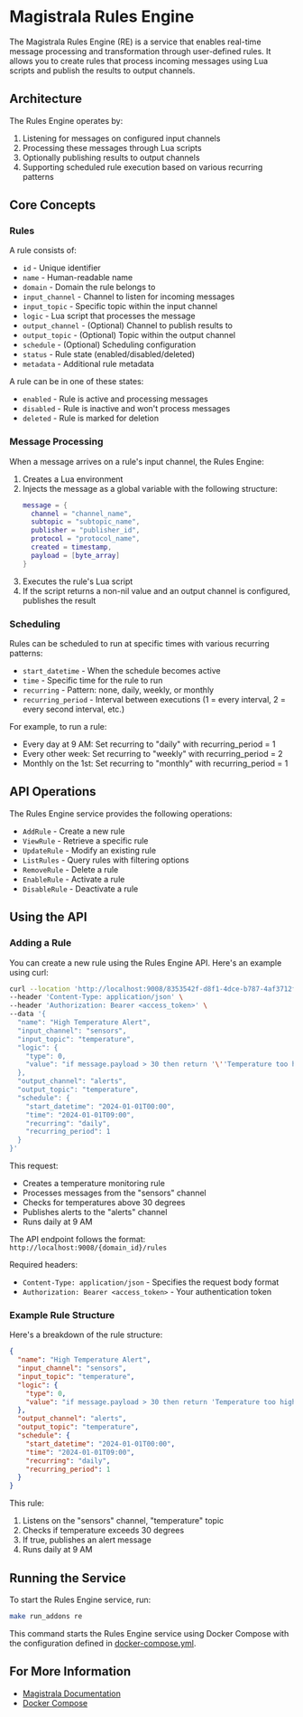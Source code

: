 # Magistrala Rules Engine

The Magistrala Rules Engine (RE) is a service that enables real-time message processing and transformation through user-defined rules. It allows you to create rules that process incoming messages using Lua scripts and publish the results to output channels.

## Architecture

The Rules Engine operates by:
1. Listening for messages on configured input channels
2. Processing these messages through Lua scripts
3. Optionally publishing results to output channels
4. Supporting scheduled rule execution based on various recurring patterns

## Core Concepts

### Rules

A rule consists of:

- `id` - Unique identifier
- `name` - Human-readable name
- `domain` - Domain the rule belongs to
- `input_channel` - Channel to listen for incoming messages
- `input_topic` - Specific topic within the input channel
- `logic` - Lua script that processes the message
- `output_channel` - (Optional) Channel to publish results to
- `output_topic` - (Optional) Topic within the output channel
- `schedule` - (Optional) Scheduling configuration
- `status` - Rule state (enabled/disabled/deleted)
- `metadata` - Additional rule metadata

A rule can be in one of these states:
- `enabled` - Rule is active and processing messages
- `disabled` - Rule is inactive and won't process messages
- `deleted` - Rule is marked for deletion

### Message Processing

When a message arrives on a rule's input channel, the Rules Engine:

1. Creates a Lua environment
2. Injects the message as a global variable with the following structure:
   ```lua
   message = {
     channel = "channel_name",
     subtopic = "subtopic_name",
     publisher = "publisher_id",
     protocol = "protocol_name",
     created = timestamp,
     payload = [byte_array]
   }
   ```
3. Executes the rule's Lua script
4. If the script returns a non-nil value and an output channel is configured, publishes the result

### Scheduling

Rules can be scheduled to run at specific times with various recurring patterns:

- `start_datetime` - When the schedule becomes active
- `time` - Specific time for the rule to run
- `recurring` - Pattern: none, daily, weekly, or monthly
- `recurring_period` - Interval between executions (1 = every interval, 2 = every second interval, etc.)

For example, to run a rule:
- Every day at 9 AM: Set recurring to "daily" with recurring_period = 1
- Every other week: Set recurring to "weekly" with recurring_period = 2
- Monthly on the 1st: Set recurring to "monthly" with recurring_period = 1

## API Operations

The Rules Engine service provides the following operations:

- `AddRule` - Create a new rule
- `ViewRule` - Retrieve a specific rule
- `UpdateRule` - Modify an existing rule
- `ListRules` - Query rules with filtering options
- `RemoveRule` - Delete a rule
- `EnableRule` - Activate a rule
- `DisableRule` - Deactivate a rule

## Using the API

### Adding a Rule

You can create a new rule using the Rules Engine API. Here's an example using curl:

```bash
curl --location 'http://localhost:9008/8353542f-d8f1-4dce-b787-4af3712f117e/rules' \
--header 'Content-Type: application/json' \
--header 'Authorization: Bearer <access_token>' \
--data '{
  "name": "High Temperature Alert",
  "input_channel": "sensors",
  "input_topic": "temperature",
  "logic": {
    "type": 0,
    "value": "if message.payload > 30 then return '\''Temperature too high!'\'' end"
  },
  "output_channel": "alerts",
  "output_topic": "temperature",
  "schedule": {
    "start_datetime": "2024-01-01T00:00",
    "time": "2024-01-01T09:00",
    "recurring": "daily",
    "recurring_period": 1
  }
}'
```

This request:
- Creates a temperature monitoring rule
- Processes messages from the "sensors" channel
- Checks for temperatures above 30 degrees
- Publishes alerts to the "alerts" channel
- Runs daily at 9 AM

The API endpoint follows the format: `http://localhost:9008/{domain_id}/rules`

Required headers:
- `Content-Type: application/json` - Specifies the request body format
- `Authorization: Bearer <access_token>` - Your authentication token

### Example Rule Structure

Here's a breakdown of the rule structure:

```json
{
  "name": "High Temperature Alert",
  "input_channel": "sensors",
  "input_topic": "temperature",
  "logic": {
    "type": 0,
    "value": "if message.payload > 30 then return 'Temperature too high!' end"
  },
  "output_channel": "alerts",
  "output_topic": "temperature",
  "schedule": {
    "start_datetime": "2024-01-01T00:00",
    "time": "2024-01-01T09:00",
    "recurring": "daily",
    "recurring_period": 1
  }
}
```

This rule:
1. Listens on the "sensors" channel, "temperature" topic
2. Checks if temperature exceeds 30 degrees
3. If true, publishes an alert message
4. Runs daily at 9 AM

## Running the Service

To start the Rules Engine service, run:

```bash
make run_addons re
```

This command starts the Rules Engine service using Docker Compose with the configuration defined in [docker-compose.yml][compose].

## For More Information

- [Magistrala Documentation][doc]
- [Docker Compose][compose]

[doc]: https://docs.magistrala.abstractmachines.fr
[compose]: ../docker/docker-compose.yml
